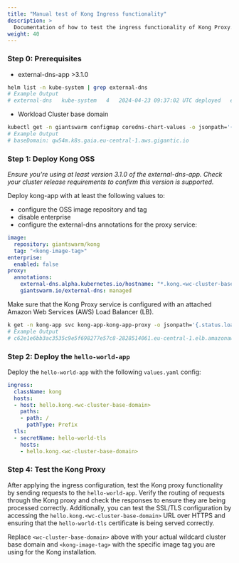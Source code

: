 ```yaml
---
title: "Manual test of Kong Ingress functionality"
description: >
  Documentation of how to test the ingress functionality of Kong Proxy.
weight: 40
---
```


### Step 0: Prerequisites
- external-dns-app >3.1.0
```bash
helm list -n kube-system | grep external-dns
# Example Output
# external-dns   kube-system   4   2024-04-23 09:37:02 UTC deployed   external-dns-app-3.1.0
```
- Workload Cluster base domain
```bash
kubectl get -n giantswarm configmap coredns-chart-values -o jsonpath='{.data.values}' | grep baseDomain
# Example Output
# baseDomain: qw54m.k8s.gaia.eu-central-1.aws.gigantic.io
```

### Step 1: Deploy Kong OSS

*Ensure you're using at least version 3.1.0 of the external-dns-app. Check your cluster release requirements to confirm this version is supported.*

Deploy kong-app with at least the following values to:
- configure the OSS image repository and tag
- disable enterprise
- configure the external-dns annotations for the proxy service:
```yaml
image:
  repository: giantswarm/kong
  tag: "<kong-image-tag>"
enterprise:
  enabled: false
proxy:
  annotations:
    external-dns.alpha.kubernetes.io/hostname: "*.kong.<wc-cluster-base-domain>"
    giantswarm.io/external-dns: managed
```

Make sure that the Kong Proxy service is configured with an attached Amazon Web Services (AWS) Load Balancer (LB).
```bash
k get -n kong-app svc kong-app-kong-app-proxy -o jsonpath='{.status.loadBalancer.ingress[].hostname}'
# Example Output
# c62e1e6bb3ac3535c9e5f698277e57c8-2828514061.eu-central-1.elb.amazonaws.com
```

### Step 2: Deploy the `hello-world-app`
Deploy the `hello-world-app` with the following `values.yaml` config:
```yaml
ingress:
  className: kong
  hosts:
  - host: hello.kong.<wc-cluster-base-domain>
    paths:
    - path: /
      pathType: Prefix
  tls:
  - secretName: hello-world-tls
    hosts:
    - hello.kong.<wc-cluster-base-domain>
```

### Step 4: Test the Kong Proxy
After applying the ingress configuration, test the Kong proxy functionality by sending requests to the `hello-world-app`.
Verify the routing of requests through the Kong proxy and check the responses to ensure they are being processed correctly.
Additionally, you can test the SSL/TLS configuration by accessing the `hello.kong.<wc-cluster-base-domain>` URL over HTTPS and ensuring that the `hello-world-tls` certificate is being served correctly.

Replace `<wc-cluster-base-domain>` above with your actual wildcard cluster base domain and `<kong-image-tag>` with the specific image tag you are using for the Kong installation.
